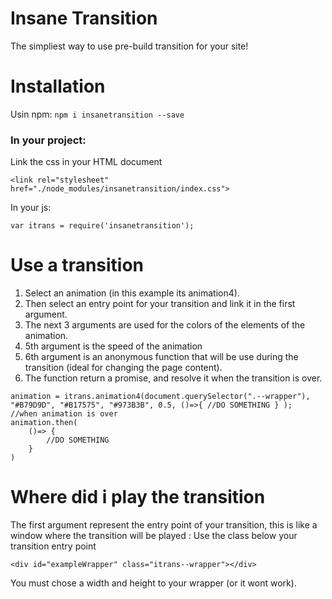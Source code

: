 # Insane Transition

The simpliest way to use pre-build transition for your site!

# Installation
Usin npm:
`npm i insanetransition --save`

### In your project: 

Link the css in your HTML document
```
<link rel="stylesheet" href="./node_modules/insanetransition/index.css">
```

In your js:
```
var itrans = require('insanetransition');
```

# Use a transition
1. Select an animation (in this example its animation4).
2. Then select an entry point for your transition and link it in the first argument.
3. The next 3 arguments are used for the colors of the elements of the animation.
4. 5th argument is the speed of the animation
5. 6th argument is an anonymous function that will be use during the transition (ideal for changing the page content).
6. The function return a promise, and resolve it when the transition is over.

```
animation = itrans.animation4(document.querySelector(".--wrapper"), "#B79D9D", "#B17575", "#973B3B", 0.5, ()=>{ //DO SOMETHING } );
//when animation is over
animation.then(
    ()=> {
        //DO SOMETHING
    }
)
```

# Where did i play the transition 
The first argument represent the entry point of your transition, this is like a window where the transition will be played :
Use the class below your transition entry point

```
<div id="exampleWrapper" class="itrans--wrapper"></div>
```

You must chose a width and height to your wrapper (or it wont work).